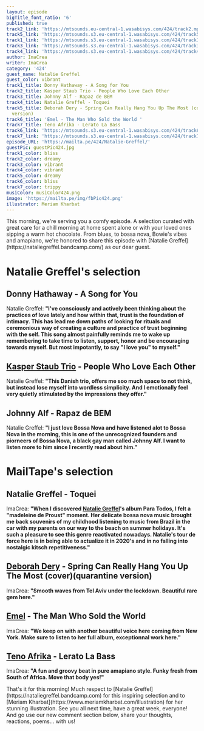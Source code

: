 ```yaml
---
layout: episode
bigTitle_font_ratio: '6'
published: true
track2_link: 'https://mtsounds.eu-central-1.wasabisys.com/424/track2.mp3'
track5_link: 'https://mtsounds.s3.eu-central-1.wasabisys.com/424/track5.mp3'
track1_link: 'https://mtsounds.s3.eu-central-1.wasabisys.com/424/track1.mp3'
track3_link: 'https://mtsounds.s3.eu-central-1.wasabisys.com/424/track3.mp3'
track4_link: 'https://mtsounds.s3.eu-central-1.wasabisys.com/424/track4.mp3'
author: ImaCrea
writer: ImaCrea
category: '424'
guest_name: Natalie Greffel
guest_color: vibrant
track1_title: Donny Hathaway - A Song for You
track2_title: Kasper Staub Trio - People Who Love Each Other
track3_title: Johnny Alf - Rapaz de BEM
track4_title: Natalie Greffel - Toquei
track5_title: Deborah Dery - Spring Can Really Hang You Up The Most (cover)(quarantine
  version)
track6_title: 'Emel - The Man Who Sold the World '
track7_title: Teno Afrika - Lerato La Bass
track6_link: 'https://mtsounds.s3.eu-central-1.wasabisys.com/424/track6.mp3'
track7_link: 'https://mtsounds.s3.eu-central-1.wasabisys.com/424/track7.mp3'
episode_URL: 'https://mailta.pe/424/Natalie-Greffel/'
guestPic: guestPic424.jpg
track1_color: bliss
track2_color: dreamy
track3_color: vibrant
track4_color: vibrant
track5_color: dreamy
track6_color: bliss
track7_color: trippy
musiColor: musiColor424.png
image: 'https://mailta.pe/img/fbPic424.png'
illustrator: Meriam Kharbat
---
```

<p id="introduction">
  This morning, we're serving you a comfy episode. A selection curated with great care for a chill morning at home spent alone or with your loved ones sipping a warm hot chocolate. From blues, to bossa nova, Bowie's vibes and amapiano, we're honored to share this episode with [Natalie Greffel](https://nataliegreffel.bandcamp.com/) as our dear guest.
</p>

# Natalie Greffel's selection

## Donny Hathaway - A Song for You
Natalie Greffel: **"**I've consciously and actively been thinking about the practices of love lately and how within that, trust is the foundation of intimacy. This has lead me down paths of looking for rituals and ceremonious way of creating a culture and practice of trust beginning with the self. This song almost painfully reminds me to wake up remembering to take time to listen, support, honor and be encouraging towards myself. But most impotantly, to say "I love you" to myself.**"**

## [Kasper Staub Trio](https://kasperstaubtrio.tumblr.com/) - People Who Love Each Other
Natalie Greffel: **"**This Danish trio, offers me soo much space to not think, but instead lose myself into wordless simplicity. And I emotionally feel very quietly stimulated by the impressions they offer.**"** 

## Johnny Alf - Rapaz de BEM
Natalie Greffel: **"**I just love Bossa Nova and have listened alot to Bossa Nova in the morning, this is one of the unrecognized founders and piorneers of Bossa Nova, a black gay man called Johnny Alf. I want to listen more to him since I recently read about him.**"**

# MailTape's selection

## Natalie Greffel - Toquei
ImaCrea: **"**When I discovered [Natalie Greffel](https://nataliegreffel.bandcamp.com)'s album Para Todos, I felt a "madeleine de Proust" moment. Her delicate bossa nova music brought me back souvenirs of my childhood listening to music from Brazil in the car with my parents on our way to the beach on summer holidays. It's such a pleasure to see this genre reactivated nowadays. Natalie's tour de force here is in being able to actualize it in 2020's and in no falling into nostalgic kitsch repetitiveness.**"**

## [Deborah Dery](https://backl.ink/62040721) - Spring Can Really Hang You Up The Most (cover)(quarantine version)
ImaCrea: **"**Smooth waves from Tel Aviv under the lockdown. Beautiful rare gem here.**"**

## [Emel](https://emel.bandcamp.com) - The Man Who Sold the World 
ImaCrea: **"**We keep on with another beautiful voice here coming from New York. Make sure to listen to her full album, exceptionnal work here.**"**

## [Teno Afrika](https://tenoafrika.bandcamp.com/album/amapiano-selections) - Lerato La Bass
ImaCrea: **"**A fun and groovy beat in pure amapiano style. Funky fresh from South of Africa. Move that body yes!**"**

<p id="outroduction">That's it for this morning! Much respect to [Natalie Greffel](https://nataliegreffel.bandcamp.com) for this inspiring selection and to [Meriam Kharbat](https://www.meriamkharbat.com/illustration) for her stunning illustration. See you all next time, have a great week, everyone! And go use our new comment section below, share your thoughts, reactions, poems... with us!</p>
